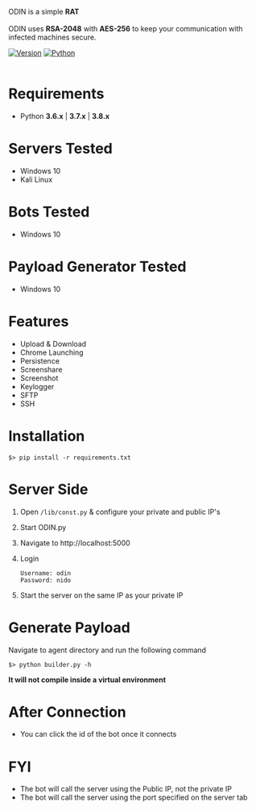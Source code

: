 ODIN is a simple **RAT** <br/> <br/>
ODIN uses **RSA-2048** with **AES-256** to keep your communication with infected machines secure.<br/>

[![Version](https://img.shields.io/badge/Version-v0.1.1-blue)]() 
[![Python](https://img.shields.io/badge/Python-v3.6%2B-blue)]() 
<br/><br/>

# Requirements

- Python **3.6.x** | **3.7.x** | **3.8.x**

# Servers Tested

- Windows 10
- Kali Linux

# Bots Tested

- Windows 10

# Payload Generator Tested

- Windows 10

# Features

- Upload & Download
- Chrome Launching
- Persistence
- Screenshare
- Screenshot
- Keylogger
- SFTP
- SSH


# Installation

```shell
$> pip install -r requirements.txt
```

# Server Side

1. Open `/lib/const.py` & configure your private and public IP's
2. Start ODIN.py
3. Navigate to http://localhost:5000
4. Login

    ```
    Username: odin
    Password: nido
    ```

5. Start the server on the same IP as your private IP

# Generate Payload

Navigate to agent directory and run the following command

```shell
$> python builder.py -h
```

**It will not compile inside a virtual environment**

# After Connection

-   You can click the id of the bot once it connects

# FYI

-   The bot will call the server using the Public IP, not the private IP
-   The bot will call the server using the port specified on the server tab
